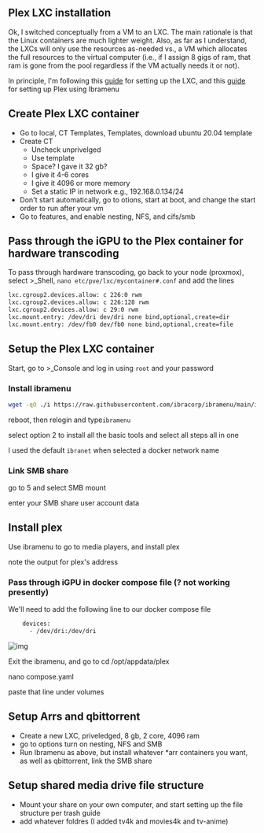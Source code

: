 ## Plex LXC installation

Ok, I switched conceptually from a VM to an LXC. The main rationale is that the Linux containers are much lighter weight. Also, as far as I understand, the LXCs will only use the resources as-needed vs., a VM which allocates the full resources to the virtual computer (i.e., if I assign 8 gigs of ram, that ram is gone from the pool regardless if the VM actually needs it or not).

In principle, I'm following this [guide](https://youtu.be/SP2ZCDiQrvU) for setting up the LXC, and this [guide](https://www.youtube.com/watch?v=8NZSCTfvgII) for setting up Plex using Ibramenu

## Create Plex LXC container

- Go to local, CT Templates, Templates, download ubuntu 20.04 template
- Create CT
  - Uncheck unprivelged
  - Use template
  - Space? I gave it 32 gb? 
  - I give it 4-6 cores
  - I give it 4096 or more memory
  - Set a static IP in network e.g., 192.168.0.134/24
- Don't start automatically, go to otions, start at boot, and change the start order to run after your vm
- Go to features, and enable nesting, NFS, and cifs/smb

## Pass through the iGPU to the Plex container for hardware transcoding 

To pass through hardware transcoding, go back to your node (proxmox), select >_Shell, `nano etc/pve/lxc/mycontainer#.conf` and add the lines

```bash
lxc.cgroup2.devices.allow: c 226:0 rwm
lxc.cgroup2.devices.allow: c 226:128 rwm
lxc.cgroup2.devices.allow: c 29:0 rwm
lxc.mount.entry: /dev/dri dev/dri none bind,optional,create=dir
lxc.mount.entry: /dev/fb0 dev/fb0 none bind,optional,create=file 
```

## Setup the Plex LXC container

Start, go to >_Console and log in using `root` and your password

### Install ibramenu

```bash
wget -qO ./i https://raw.githubusercontent.com/ibracorp/ibramenu/main/ibrainit.sh && chmod +x i && ./i
```

reboot, then relogin and type`ibramenu`

select option 2 to install all the basic tools and select all steps all in one

I used the default `ibranet` when selected a docker network name 

### Link SMB share

go to 5 and select SMB mount

enter your SMB share user account data

## Install plex

Use ibramenu to go to media players, and install plex

note the output for plex's address

### Pass through iGPU in docker compose file (? not working presently)

We'll need to add the following line to our docker compose file

```dockerfile
    devices:
      - /dev/dri:/dev/dri 
```

![img](https://cdn.discordapp.com/attachments/946314371796172820/1105872377482584074/image.png)

Exit the ibramenu, and go to cd /opt/appdata/plex

nano compose.yaml

paste that line under volumes

## Setup Arrs and qbittorrent

- Create a new LXC, priveledged, 8 gb, 2 core, 4096 ram
- go to options turn on nesting, NFS and SMB
- Run Ibramenu as above, but install whatever *arr containers you want, as well as qbittorrent, link the SMB share

## Setup shared media drive file structure

- Mount your share on your own computer, and start setting up the file structure per trash guide
- add whatever foldres (I added tv4k and movies4k and tv-anime)

